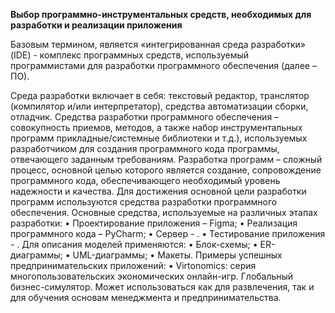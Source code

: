 
**Выбор программно-инструментальных средств, необходимых для разработки и реализации приложения**

Базовым термином, является «интегрированная среда разработки» (IDE) - комплекс программных средств, используемый программистами для разработки программного обеспечения (далее – ПО). 

Среда разработки включает в себя: текстовый редактор, транслятор (компилятор и/или интерпретатор), средства автоматизации сборки, отладчик.
Средства разработки программного обеспечения – совокупность приемов, методов, а также набор инструментальных программ прикладные/системные библиотеки и т.д.), используемых разработчиком для создания программного кода программы, отвечающего заданным требованиям. Разработка программ – сложный процесс, основной целью которого является создание, сопровождение программного кода, обеспечивающего необходимый уровень надежности и качества. Для достижения основной цели разработки программ используются средства разработки программного обеспечения.
Основные средства, используемые на различных этапах разработки:
•	Проектирование приложения – Figma;
•	Реализация программного кода – PyCharm;
•	Сервер - .
•	Тестирование приложения - .
Для описания моделей применяются:
•	Блок-схемы;
•	ER-диаграммы;
•	UML-диаграммы;
•	Макеты.
Примеры успешных предпринимательских приложений:
•	Virtonomics: серия многопользовательских экономических онлайн-игр. Глобальный бизнес-симулятор. Может использоваться как для развлечения, так и для обучения основам менеджмента и предпринимательства.
